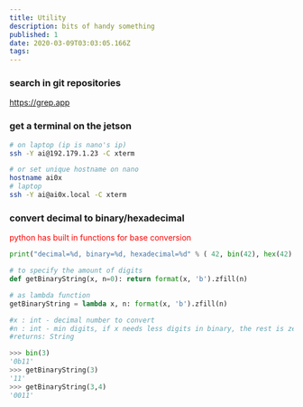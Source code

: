```yaml
---
title: Utility
description: bits of handy something
published: 1
date: 2020-03-09T03:03:05.166Z
tags: 
---
```



### search in git repositories
https://grep.app

### get a terminal on the jetson

```bash
# on laptop (ip is nano's ip)
ssh -Y ai@192.179.1.23 -C xterm

# or set unique hostname on nano
hostname ai0x
# laptop
ssh -Y ai@ai0x.local -C xterm

```

### convert decimal to binary/hexadecimal

<span style="color:#f00;">python has built in functions for base conversion<span>
  
``` python
print("decimal=%d, binary=%d, hexadecimal=%d" % ( 42, bin(42), hex(42) ))

# to specify the amount of digits  
def getBinaryString(x, n=0): return format(x, 'b').zfill(n)

# as lambda function
getBinaryString = lambda x, n: format(x, 'b').zfill(n)

#x : int - decimal number to convert
#n : int - min digits, if x needs less digits in binary, the rest is zeropadded
#returns: String  

>>> bin(3)
'0b11'
>>> getBinaryString(3)
'11'
>>> getBinaryString(3,4)
'0011'

```